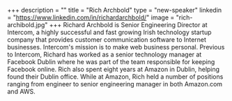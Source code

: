 +++
description = ""
title = "Rich Archbold"
type = "new-speaker"
linkedin = "https://www.linkedin.com/in/richardarchbold/"
image = "rich-archibold.jpg"
+++
Richard Archbold is Senior Engineering Director at Intercom, a highly successful and fast growing Irish technology startup company that provides customer communication software to Internet businesses. Intercom's mission is to make web business personal. Previous to Intercom, Richard has worked as a senior technology manager at Facebook Dublin where he was part of the team responsible for keeping Facebook online. Rich also spent eight years at Amazon in Dublin, helping found their Dublin office. While at Amazon, Rich held a number of positions ranging from engineer to senior engineering manager in both Amazon.com and AWS.
